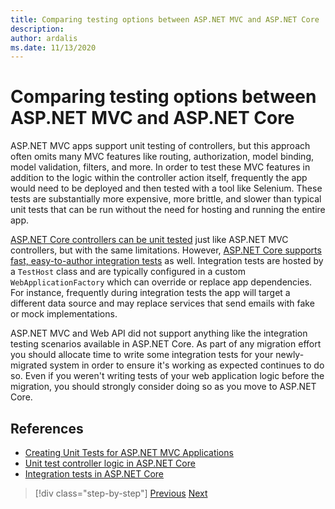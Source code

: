 ```yaml
---
title: Comparing testing options between ASP.NET MVC and ASP.NET Core
description: 
author: ardalis
ms.date: 11/13/2020
---
```


# Comparing testing options between ASP.NET MVC and ASP.NET Core

ASP.NET MVC apps support unit testing of controllers, but this approach often omits many MVC features like routing, authorization, model binding, model validation, filters, and more. In order to test these MVC features in addition to the logic within the controller action itself, frequently the app would need to be deployed and then tested with a tool like Selenium. These tests are substantially more expensive, more brittle, and slower than typical unit tests that can be run without the need for hosting and running the entire app.

[ASP.NET Core controllers can be unit tested](https://docs.microsoft.com/aspnet/core/mvc/controllers/testing) just like ASP.NET MVC controllers, but with the same limitations. However, [ASP.NET Core supports fast, easy-to-author integration tests](https://docs.microsoft.com/aspnet/core/test/integration-tests) as well. Integration tests are hosted by a `TestHost` class and are typically configured in a custom `WebApplicationFactory` which can override or replace app dependencies. For instance, frequently during integration tests the app will target a different data source and may replace services that send emails with fake or mock implementations.

ASP.NET MVC and Web API did not support anything like the integration testing scenarios available in ASP.NET Core. As part of any migration effort you should allocate time to write some integration tests for your newly-migrated system in order to ensure it's working as expected continues to do so. Even if you weren't writing tests of your web application logic before the migration, you should strongly consider doing so as you move to ASP.NET Core.

## References

- [Creating Unit Tests for ASP.NET MVC Applications](https://docs.microsoft.com/aspnet/mvc/overview/older-versions-1/unit-testing/creating-unit-tests-for-asp-net-mvc-applications-cs)
- [Unit test controller logic in ASP.NET Core](https://docs.microsoft.com/aspnet/core/mvc/controllers/testing)
- [Integration tests in ASP.NET Core](https://docs.microsoft.com/aspnet/core/test/integration-tests)

>[!div class="step-by-step"]
>[Previous](signalr-differences.md)
>[Next](migrating-large-solutions.md)
